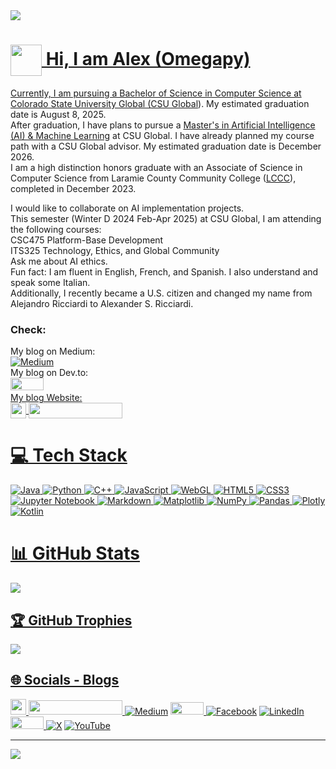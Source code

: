 <img src="https://github.com/Omegapy/Omegapy/assets/121726699/ac8dbe8e-45b8-485c-86eb-772982f97078">

# <span><a href="https://www.alexomegapy.com" target="_blank"><img width="50" height="50" align="center" src="https://github.com/user-attachments/assets/a8e0ea66-5d8f-43b3-8fff-2c3d74d57f53"></span> Hi, I am Alex (Omegapy)
Currently, I am pursuing a Bachelor of Science in Computer Science at Colorado State University Global ([CSU Global](https://csuglobal.edu/?utm_source=google&utm_medium=cpc&utm_campaign=nb_gen_gen_co-online-schools_sdi&utm_network=g&gad_source=1&gclid=EAIaIQobChMIlrvh_ujbhwMVbdrCBB0fOjrWEAAYASAAEgKnUPD_BwE&gclsrc=aw.ds)). My estimated graduation date is August 8, 2025.  
After graduation, I have plans to pursue a [Master's in Artificial Intelligence (AI) & Machine Learning](https://csuglobal.edu/academic-programs/graduate-degrees/masters-science-degree-artificial-intelligence-machine-learning) at CSU Global. I have already planned my course path with a CSU Global advisor. My estimated graduation date is December 2026.   
I am a high distinction honors graduate with an Associate of Science in Computer Science from Laramie County Community College ([LCCC](https://www.lccc.wy.edu/)), completed in December 2023.

I would like to collaborate on AI implementation projects.  
This semester (Winter D 2024 Feb-Apr 2025) at CSU Global, I am attending the following courses:   
CSC475 Platform-Base Development   
ITS325 Technology, Ethics, and Global Community    
Ask me about AI ethics.   
Fun fact: I am fluent in English, French, and Spanish. I also understand and speak some Italian.   
Additionally, I recently became a U.S. citizen and changed my name from Alejandro Ricciardi to Alexander S. Ricciardi.  

### Check:  
My blog on Medium:   
[![Medium](https://img.shields.io/badge/Medium-12100E?style=for-the-badge&logo=medium&logoColor=whit)](https://medium.com/@alex.omegapy)  
My blog on Dev.to:  
 <span><a href="https://dev.to/alex_ricciardi" target="_blank"><img width="53" height="20" src="https://github.com/user-attachments/assets/3dee9933-d8c9-4a38-b32e-b7a3c55e7e97"></span>   
 My blog Website:  
<i><a href="https://www.alexomegapy.com" target="_blank"><img width="25" height="25" align="center" src="https://github.com/user-attachments/assets/a8e0ea66-5d8f-43b3-8fff-2c3d74d57f53"></i>
<i><a href="https://www.alexomegapy.com" target="_blank"><img width="150" height="25" align="center" src="https://github.com/user-attachments/assets/caa139ba-6b78-403f-902b-84450ff4d563"></i>

# 💻 Tech Stack
![Java](https://img.shields.io/badge/java-%23ED8B00.svg?style=for-the-badge&logo=openjdk&logoColor=white) 
![Python](https://img.shields.io/badge/python-3670A0?style=for-the-badge&logo=python&logoColor=ffdd54) 
![C++](https://img.shields.io/badge/c++-%2300599C.svg?style=for-the-badge&logo=c%2B%2B&logoColor=white) 
![JavaScript](https://img.shields.io/badge/javascript-%23323330.svg?style=for-the-badge&logo=javascript&logoColor=%23F7DF1E) 
![WebGL](https://img.shields.io/badge/WebGL-990000?logo=webgl&logoColor=white&style=for-the-badge) 
![HTML5](https://img.shields.io/badge/html5-%23E34F26.svg?style=for-the-badge&logo=html5&logoColor=white)
![CSS3](https://img.shields.io/badge/css3-%231572B6.svg?style=for-the-badge&logo=css3&logoColor=white)
![Jupyter Notebook](https://img.shields.io/badge/jupyter-%23FA0F00.svg?style=for-the-badge&logo=jupyter&logoColor=white)
![Markdown](https://img.shields.io/badge/markdown-%23000000.svg?style=for-the-badge&logo=markdown&logoColor=white)
![Matplotlib](https://img.shields.io/badge/Matplotlib-%23ffffff.svg?style=for-the-badge&logo=Matplotlib&logoColor=black) 
![NumPy](https://img.shields.io/badge/numpy-%23013243.svg?style=for-the-badge&logo=numpy&logoColor=white) 
![Pandas](https://img.shields.io/badge/pandas-%23150458.svg?style=for-the-badge&logo=pandas&logoColor=white) 
![Plotly](https://img.shields.io/badge/Plotly-%233F4F75.svg?style=for-the-badge&logo=plotly&logoColor=white)
![Kotlin](https://img.shields.io/badge/Kotlin-B125EA?style=for-the-badge&logo=kotlin&logoColor=white)
# 📊 GitHub Stats
![](https://github-readme-streak-stats.herokuapp.com/?user=omegapy&theme=dark&hide_border=false)<br/>
## 🏆 GitHub Trophies
![](https://github-profile-trophy.vercel.app/?username=omegapy&rank=SECRET,SSS,SS,S,AAA,AA,A,B,C)
## 🌐 Socials - Blogs
<i><a href="https://www.alexomegapy.com" target="_blank"><img width="25" height="25" src="https://github.com/user-attachments/assets/a8e0ea66-5d8f-43b3-8fff-2c3d74d57f53"></i>
<i><a href="https://www.alexomegapy.com" target="_blank"><img width="150" height="23" src="https://github.com/user-attachments/assets/caa139ba-6b78-403f-902b-84450ff4d563"></i>
[![Medium](https://img.shields.io/badge/Medium-12100E?style=for-the-badge&logo=medium&logoColor=whit)](https://medium.com/@alex.omegapy)
<i><a href="https://dev.to/alex_ricciardi" target="_blank"><img width="53" height="20" src="https://github.com/user-attachments/assets/3dee9933-d8c9-4a38-b32e-b7a3c55e7e97"></i>
[![Facebook](https://img.shields.io/badge/Facebook-%231877F2.svg?logo=Facebook&logoColor=white)](https://www.facebook.com/profile.php?id=100089638857137)
[![LinkedIn](https://img.shields.io/badge/LinkedIn-%230077B5.svg?logo=linkedin&logoColor=white)](https://linkedin.com/in/alex-ricciardi)
<i><a href="https://www.threads.net/@alexomegapy?hl=en" target="_blank"><img width="53" height="20" src="https://github.com/user-attachments/assets/58c9e833-4501-42e4-b4fe-39ffafba99b2"></i>
[![X](https://img.shields.io/badge/X-black.svg?logo=X&logoColor=white)](https://x.com/AlexOmegapy)
[![YouTube](https://img.shields.io/badge/YouTube-%23FF0000.svg?logo=YouTube&logoColor=white)](https://www.youtube.com/channel/UC4rMaQ7sqywMZkfS1xGh2AA)  

---
[![](https://visitcount.itsvg.in/api?id=omegapy&icon=0&color=0)](https://visitcount.itsvg.in)











